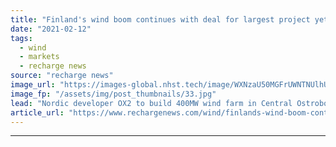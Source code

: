 ```yaml
---
title: "Finland's wind boom continues with deal for largest project yet"
date: "2021-02-12"
tags: 
  - wind
  - markets
  - recharge news
source: "recharge news"
image_url: "https://images-global.nhst.tech/image/WXNzaU50MGFrUWNTNUlhUFVsZDBPOUNYN0xHb0tZN1hNUHpiZVh3MmEycz0=/nhst/binary/0c78a7b8f47a282418fecace2314a509"
image_fp: "/assets/img/post_thumbnails/33.jpg"
lead: "Nordic developer OX2 to build 400MW wind farm in Central Ostrobothnia that will account for about 2% of country’s power output"
article_url: "https://www.rechargenews.com/wind/finlands-wind-boom-continues-with-deal-for-largest-project-yet/2-1-962017"
---
```


---
